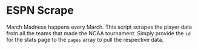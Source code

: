 # ESPN Scrape

March Madness happens every March. This script scrapes the player data from all the teams that made the NCAA tournament. Simply provide the `id` for the stats page to the `pages` array to pull the respective data.
